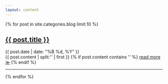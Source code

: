 ```yaml
---
layout: content
---
```


{% for post in site.categories.blog limit:10 %}
   <div class="post-preview">
   <h2><a href="{{ post.url }}">{{ post.title }}</a></h2>
   <div class="post-date">{{ post.date | date: "%B %d, %Y" }}</div>
   {{ post.content | split:'<!--break-->' | first }}
   {% if post.content contains '<!--break-->' %}
      <span class="read-more"><a href="{{ post.url }}">read more ≫</a></span>
   {% endif %}
   </div>
   <hr>
{% endfor %}
